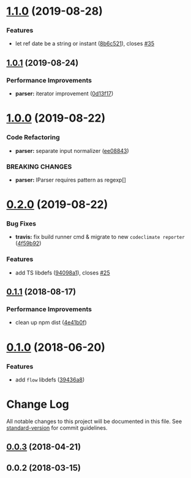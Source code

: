 # [1.1.0](https://github.com/antongolub/iso8601/compare/v1.0.1...v1.1.0) (2019-08-28)


### Features

* let ref date be a string or instant ([8b6c521](https://github.com/antongolub/iso8601/commit/8b6c521)), closes [#35](https://github.com/antongolub/iso8601/issues/35)

## [1.0.1](https://github.com/antongolub/iso8601/compare/v1.0.0...v1.0.1) (2019-08-24)


### Performance Improvements

* **parser:** iterator improvement ([0d13f17](https://github.com/antongolub/iso8601/commit/0d13f17))

# [1.0.0](https://github.com/antongolub/iso8601/compare/v0.2.0...v1.0.0) (2019-08-22)


### Code Refactoring

* **parser:** separate input normalizer ([ee08843](https://github.com/antongolub/iso8601/commit/ee08843))


### BREAKING CHANGES

* **parser:** IParser requires pattern as regexp[]

# [0.2.0](https://github.com/antongolub/iso8601/compare/v0.1.1...v0.2.0) (2019-08-22)


### Bug Fixes

* **travis:** fix build runner cmd & migrate to new `codeclimate reporter` ([4f59b92](https://github.com/antongolub/iso8601/commit/4f59b92))


### Features

* add TS libdefs ([94098a1](https://github.com/antongolub/iso8601/commit/94098a1)), closes [#25](https://github.com/antongolub/iso8601/issues/25)

## [0.1.1](https://github.com/antongolub/iso8601/compare/v0.1.0...v0.1.1) (2018-08-17)


### Performance Improvements

* clean up npm dist ([4e41b0f](https://github.com/antongolub/iso8601/commit/4e41b0f))

# [0.1.0](https://github.com/antongolub/iso8601/compare/v0.0.3...v0.1.0) (2018-06-20)


### Features

* add `flow` libdefs ([39436a8](https://github.com/antongolub/iso8601/commit/39436a8))

# Change Log

All notable changes to this project will be documented in this file. See [standard-version](https://github.com/conventional-changelog/standard-version) for commit guidelines.

<a name="0.0.3"></a>
## [0.0.3](https://github.com/antongolub/iso8601/compare/v0.0.2...v0.0.3) (2018-04-21)



<a name="0.0.2"></a>
## 0.0.2 (2018-03-15)
